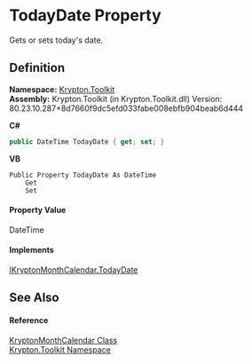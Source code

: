 # TodayDate Property


Gets or sets today's date.



## Definition
**Namespace:** <a href="79d2eac2-21f4-54ff-7552-b20c33c30600.md">Krypton.Toolkit</a>  
**Assembly:** Krypton.Toolkit (in Krypton.Toolkit.dll) Version: 80.23.10.287+8d7660f9dc5efd033fabe008ebfb904beab6d444

**C#**
``` C#
public DateTime TodayDate { get; set; }
```
**VB**
``` VB
Public Property TodayDate As DateTime
	Get
	Set
```



#### Property Value
DateTime

#### Implements
<a href="f1eef32d-7fbe-1acf-9e17-6129cb95f741.md">IKryptonMonthCalendar.TodayDate</a>  


## See Also


#### Reference
<a href="711fb444-3718-c7af-7199-fab3f2ee7024.md">KryptonMonthCalendar Class</a>  
<a href="79d2eac2-21f4-54ff-7552-b20c33c30600.md">Krypton.Toolkit Namespace</a>  
